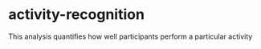 # activity-recognition
This analysis quantifies how well participants perform a particular activity
